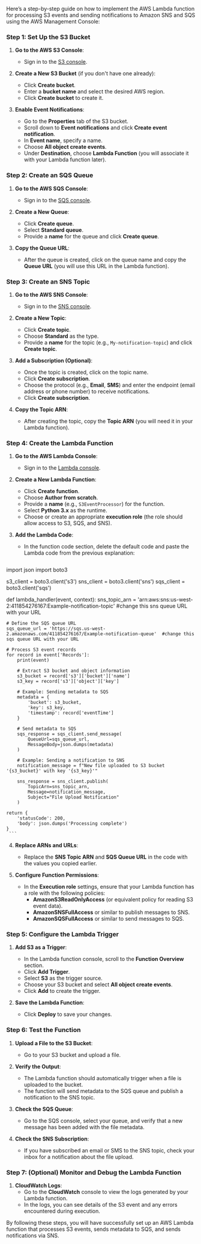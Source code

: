 Here’s a step-by-step guide on how to implement the AWS Lambda function for processing S3 events and sending notifications to Amazon SNS and SQS using the AWS Management Console:

### **Step 1: Set Up the S3 Bucket**
1. **Go to the AWS S3 Console**:
   - Sign in to the [S3 console](https://console.aws.amazon.com/s3/).
   
2. **Create a New S3 Bucket** (if you don't have one already):
   - Click **Create bucket**.
   - Enter a **bucket name** and select the desired AWS region.
   - Click **Create bucket** to create it.

3. **Enable Event Notifications**:
   - Go to the **Properties** tab of the S3 bucket.
   - Scroll down to **Event notifications** and click **Create event notification**.
   - In **Event name**, specify a name.
   - Choose **All object create events**.
   - Under **Destination**, choose **Lambda Function** (you will associate it with your Lambda function later).

### **Step 2: Create an SQS Queue**
1. **Go to the AWS SQS Console**:
   - Sign in to the [SQS console](https://console.aws.amazon.com/sqs/).

2. **Create a New Queue**:
   - Click **Create queue**.
   - Select **Standard queue**.
   - Provide a **name** for the queue and click **Create queue**.

3. **Copy the Queue URL**:
   - After the queue is created, click on the queue name and copy the **Queue URL** (you will use this URL in the Lambda function).

### **Step 3: Create an SNS Topic**
1. **Go to the AWS SNS Console**:
   - Sign in to the [SNS console](https://console.aws.amazon.com/sns/).

2. **Create a New Topic**:
   - Click **Create topic**.
   - Choose **Standard** as the type.
   - Provide a **name** for the topic (e.g., `My-notification-topic`) and click **Create topic**.

3. **Add a Subscription (Optional)**:
   - Once the topic is created, click on the topic name.
   - Click **Create subscription**.
   - Choose the protocol (e.g., **Email**, **SMS**) and enter the endpoint (email address or phone number) to receive notifications.
   - Click **Create subscription**.
   
4. **Copy the Topic ARN**:
   - After creating the topic, copy the **Topic ARN** (you will need it in your Lambda function).

### **Step 4: Create the Lambda Function**
1. **Go to the AWS Lambda Console**:
   - Sign in to the [Lambda console](https://console.aws.amazon.com/lambda/).

2. **Create a New Lambda Function**:
   - Click **Create function**.
   - Choose **Author from scratch**.
   - Provide a **name** (e.g., `S3EventProcessor`) for the function.
   - Select **Python 3.x** as the runtime.
   - Choose or create an appropriate **execution role** (the role should allow access to S3, SQS, and SNS).

3. **Add the Lambda Code**:
   - In the function code section, delete the default code and paste the Lambda code from the previous explanation:
     ```python
import json
import boto3

s3_client = boto3.client('s3')
sns_client = boto3.client('sns')
sqs_client = boto3.client('sqs')

def lambda_handler(event, context):
    sns_topic_arn = 'arn:aws:sns:us-west-2:411854276167:Example-notification-topic'   #change this sns queue URL with your URL 
    
    # Define the SQS queue URL
    sqs_queue_url = 'https://sqs.us-west-2.amazonaws.com/411854276167/Example-notification-queue'  #change this sqs queue URL with your URL 

    # Process S3 event records
    for record in event['Records']:
        print(event)
        
        # Extract S3 bucket and object information
        s3_bucket = record['s3']['bucket']['name']
        s3_key = record['s3']['object']['key']
        
        # Example: Sending metadata to SQS
        metadata = {
            'bucket': s3_bucket,
            'key': s3_key,
            'timestamp': record['eventTime']
        }

        # Send metadata to SQS
        sqs_response = sqs_client.send_message(
            QueueUrl=sqs_queue_url,
            MessageBody=json.dumps(metadata)
        )

        # Example: Sending a notification to SNS
        notification_message = f"New file uploaded to S3 bucket '{s3_bucket}' with key '{s3_key}'"
        
        sns_response = sns_client.publish(
            TopicArn=sns_topic_arn,
            Message=notification_message,
            Subject="File Upload Notification"
        )
    
    return {
        'statusCode': 200,
        'body': json.dumps('Processing complete')
    }
     ```
4. **Replace ARNs and URLs**:
   - Replace the **SNS Topic ARN** and **SQS Queue URL** in the code with the values you copied earlier.

5. **Configure Function Permissions**:
   - In the **Execution role** settings, ensure that your Lambda function has a role with the following policies:
     - **AmazonS3ReadOnlyAccess** (or equivalent policy for reading S3 event data).
     - **AmazonSNSFullAccess** or similar to publish messages to SNS.
     - **AmazonSQSFullAccess** or similar to send messages to SQS.

### **Step 5: Configure the Lambda Trigger**
1. **Add S3 as a Trigger**:
   - In the Lambda function console, scroll to the **Function Overview** section.
   - Click **Add Trigger**.
   - Select **S3** as the trigger source.
   - Choose your S3 bucket and select **All object create events**.
   - Click **Add** to create the trigger.

2. **Save the Lambda Function**:
   - Click **Deploy** to save your changes.

### **Step 6: Test the Function**
1. **Upload a File to the S3 Bucket**:
   - Go to your S3 bucket and upload a file.
   
2. **Verify the Output**:
   - The Lambda function should automatically trigger when a file is uploaded to the bucket.
   - The function will send metadata to the SQS queue and publish a notification to the SNS topic.
   
3. **Check the SQS Queue**:
   - Go to the SQS console, select your queue, and verify that a new message has been added with the file metadata.

4. **Check the SNS Subscription**:
   - If you have subscribed an email or SMS to the SNS topic, check your inbox for a notification about the file upload.

### **Step 7: (Optional) Monitor and Debug the Lambda Function**
1. **CloudWatch Logs**:
   - Go to the **CloudWatch** console to view the logs generated by your Lambda function.
   - In the logs, you can see details of the S3 event and any errors encountered during execution.

By following these steps, you will have successfully set up an AWS Lambda function that processes S3 events, sends metadata to SQS, and sends notifications via SNS.
